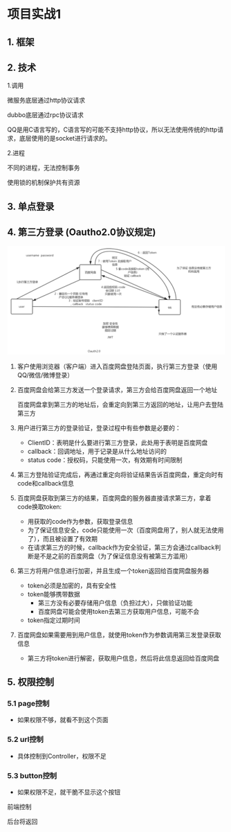 # 项目实战1

## 1. 框架



## 2. 技术

1.调用

微服务底层通过http协议请求

dubbo底层通过rpc协议请求

QQ是用C语言写的，C语言写的可能不支持http协议，所以无法使用传统的http请求，底层使用的是socket进行请求的。

2.进程

不同的进程，无法控制事务

使用锁的机制保护共有资源





## 3. 单点登录











## 4. 第三方登录 (Oautho2.0协议规定)

![](images\第三方登录.png)

1. 客户使用浏览器（客户端）进入百度网盘登陆页面，执行第三方登录（使用QQ/微信/微博登录）

2. 百度网盘会给第三方发送一个登录请求，第三方会给百度网盘返回一个地址

   百度网盘拿到第三方的地址后，会重定向到第三方返回的地址，让用户去登陆第三方

3. 用户进行第三方的登录验证，登录过程中有些参数是必要的：

   - ClientID：表明是什么要进行第三方登录，此处用于表明是百度网盘
   - callback：回调地址，用于记录是从什么地址访问的
   - status code：授权码，只能使用一次，有效期有时间限制

4. 第三方登陆验证完成后，再通过重定向将验证结果告诉百度网盘，重定向时有code和callback信息
5. 百度网盘获取到第三方的结果，百度网盘的服务器直接请求第三方，拿着code换取token:
   - 用获取的code作为参数，获取登录信息
   - 为了保证信息安全，code只能使用一次（百度网盘用了，别人就无法使用了），而且被设置了有效期
   - 在请求第三方的时候，callback作为安全验证，第三方会通过callback判断是不是之前的百度网盘（为了保证信息没有被第三方滥用）
6. 第三方将用户信息进行加密，并且生成一个token返回给百度网盘服务器
   - token必须是加密的，具有安全性
   - token能够携带数据
     - 第三方没有必要存储用户信息（负担过大），只做验证功能
     - 百度网盘可能会使用token去第三方获取用户信息，可能不会
   - token指定过期时间
7. 百度网盘如果需要用到用户信息，就使用token作为参数调用第三发登录获取信息
   
   - 第三方将token进行解密，获取用户信息，然后将此信息返回给百度网盘



## 5. 权限控制

### 5.1 page控制

- 如果权限不够，就看不到这个页面

### 5.2 url控制

- 具体控制到Controller，权限不足

### 5.3 button控制

- 如果权限不足，就干脆不显示这个按钮



前端控制

后台将返回

